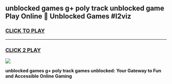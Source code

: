 
## unblocked games g+ poly track unblocked game Play Online 👋 Unblocked Games #l2viz
<h3>
<a href="https://premium.freeplayer.one?title=unblocked_games_g+_poly_track&ref=21F">CLICK TO PLAY</a></h3>
<hr>

<h3>
<a href="https://premium.freeplayer.one?title=unblocked_games_g+_poly_track&ref=21F">CLICK 2 PLAY</a>
  
</h3>

<a href="https://premium.freeplayer.one?title=unblocked_games_g+_poly_track&ref=21F/"><img src="https://clearcache.store/games.png"></a>


**unblocked games g+ poly track games unblocked: Your Gateway to Fun and Accessible Online Gaming**

